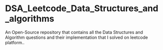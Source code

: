 # DSA_Leetcode_Data_Structures_and_algorithms
An Open-Source repository that contains all the Data Structures and Algorithm questions and their implementation that I solved on leetcode platform..
